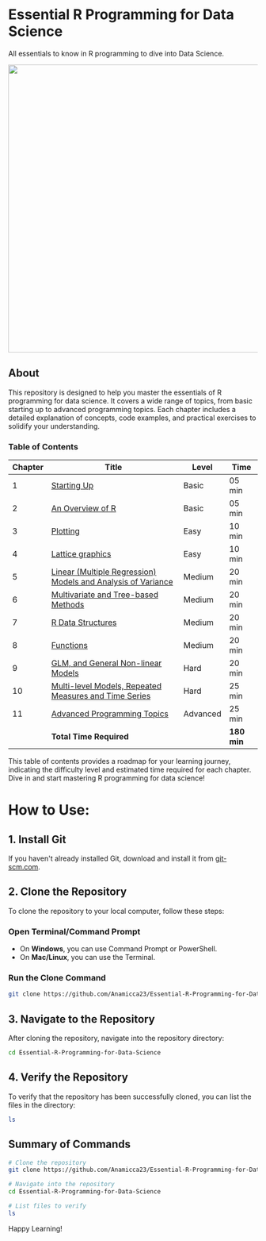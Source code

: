 # Essential R Programming for Data Science
All essentials to know in R programming to dive into Data Science.

<img src ="https://encrypted-tbn0.gstatic.com/images?q=tbn:ANd9GcTqv2Ohk3uDzHq1-DMe0BgmrzRUsa3eF7dUoA&s" height = "580" breadth="700"/>


## About
This repository is designed to help you master the essentials of R programming for data science. It covers a wide range of topics, from basic starting up to advanced programming topics. Each chapter includes a detailed explanation of concepts, code examples, and practical exercises to solidify your understanding.

### Table of Contents

| Chapter | Title                                                                                                                                | Level    | Time    |
|---------|--------------------------------------------------------------------------------------------------------------------------------------|----------|---------|
| 1       | [Starting Up](https://github.com/Anamicca23/Essential-R-Programming-for-Data-Science/tree/master/1.Starting%20Up)                    | Basic    | 05 min  |
| 2       | [An Overview of R](https://github.com/Anamicca23/Essential-R-Programming-for-Data-Science/tree/master/2.%20An%20Overview%20of%20R)   | Basic    | 05 min  |
| 3       | [Plotting](https://github.com/Anamicca23/Essential-R-Programming-for-Data-Science/tree/master/3.%20Plotting)                         | Easy     | 10 min  |
| 4       | [Lattice graphics](https://github.com/Anamicca23/Essential-R-Programming-for-Data-Science/tree/master/4.%20Lattice%20graphics)       | Easy     | 10 min  |
| 5       | [Linear (Multiple Regression) Models and Analysis of Variance](https://github.com/Anamicca23/Essential-R-Programming-for-Data-Science/tree/master/5.%20%20Linear%20(Multiple%20Regression)%20Models%20and%20Analysis%20of%20Variance) | Medium   | 20 min  |
| 6       | [Multivariate and Tree-based Methods](https://github.com/Anamicca23/Essential-R-Programming-for-Data-Science/tree/master/6.%20Multivariate%20and%20Tree-based%20Methods) | Medium   | 20 min  |
| 7       | [R Data Structures](https://github.com/Anamicca23/Essential-R-Programming-for-Data-Science/tree/master/7.%20R%20Data%20Structures)   | Medium   | 20 min  |
| 8       | [Functions](https://github.com/Anamicca23/Essential-R-Programming-for-Data-Science/tree/master/8.%20Functions)                       | Medium   | 20 min  |
| 9       | [GLM, and General Non-linear Models](https://github.com/Anamicca23/Essential-R-Programming-for-Data-Science/tree/master/9.%20GLM%2C%20and%20General%20Non-linear%20Models) | Hard     | 20 min  |
| 10      | [Multi-level Models, Repeated Measures and Time Series](https://github.com/Anamicca23/Essential-R-Programming-for-Data-Science/tree/master/10.%20Multi-level%20Models%2C%20Repeated%20Measures%20and%20Time%20Series) | Hard     | 25 min  |
| 11      | [Advanced Programming Topics](https://github.com/Anamicca23/Essential-R-Programming-for-Data-Science/tree/master/11.%20Advanced%20Programming%20Topics) | Advanced | 25 min  |
|         | **Total Time Required**                                                                                                              |          | **180 min** |

This table of contents provides a roadmap for your learning journey, indicating the difficulty level and estimated time required for each chapter. Dive in and start mastering R programming for data science!

# How to Use:

## 1. Install Git
If you haven't already installed Git, download and install it from [git-scm.com](https://git-scm.com/).

## 2. Clone the Repository
To clone the repository to your local computer, follow these steps:

### Open Terminal/Command Prompt
- On **Windows**, you can use Command Prompt or PowerShell.
- On **Mac/Linux**, you can use the Terminal.

### Run the Clone Command
```sh
git clone https://github.com/Anamicca23/Essential-R-Programming-for-Data-Science.git
```

## 3. Navigate to the Repository
After cloning the repository, navigate into the repository directory:

```sh
cd Essential-R-Programming-for-Data-Science
```

## 4. Verify the Repository
To verify that the repository has been successfully cloned, you can list the files in the directory:

```sh
ls
```

## Summary of Commands

```sh
# Clone the repository
git clone https://github.com/Anamicca23/Essential-R-Programming-for-Data-Science.git

# Navigate into the repository
cd Essential-R-Programming-for-Data-Science

# List files to verify
ls

```


Happy Learning!
